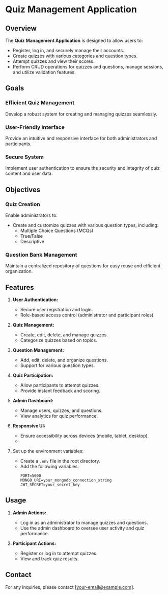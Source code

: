 # Quiz Management Application

## Overview
The **Quiz Management Application** is designed to allow users to:
- Register, log in, and securely manage their accounts.
- Create quizzes with various categories and question types.
- Attempt quizzes and view their scores.
- Perform CRUD operations for quizzes and questions, manage sessions, and utilize validation features.

## Goals
### Efficient Quiz Management
Develop a robust system for creating and managing quizzes seamlessly.

### User-Friendly Interface
Provide an intuitive and responsive interface for both administrators and participants.

### Secure System
Implement user authentication to ensure the security and integrity of quiz content and user data.

## Objectives
### Quiz Creation
Enable administrators to:
- Create and customize quizzes with various question types, including:
  - Multiple Choice Questions (MCQs)
  - True/False
  - Descriptive

### Question Bank Management
Maintain a centralized repository of questions for easy reuse and efficient organization.

## Features
1. **User Authentication:**
   - Secure user registration and login.
   - Role-based access control (administrator and participant roles).

2. **Quiz Management:**
   - Create, edit, delete, and manage quizzes.
   - Categorize quizzes based on topics.

3. **Question Management:**
   - Add, edit, delete, and organize questions.
   - Support for various question types.

4. **Quiz Participation:**
   - Allow participants to attempt quizzes.
   - Provide instant feedback and scoring.

5. **Admin Dashboard:**
   - Manage users, quizzes, and questions.
   - View analytics for quiz performance.

6. **Responsive UI:**
   - Ensure accessibility across devices (mobile, tablet, desktop).
   - 
4. Set up the environment variables:
   - Create a `.env` file in the root directory.
   - Add the following variables:
     ```env
     PORT=5000
     MONGO_URI=your_mongodb_connection_string
     JWT_SECRET=your_secret_key
     ```
## Usage
1. **Admin Actions:**
   - Log in as an administrator to manage quizzes and questions.
   - Use the admin dashboard to oversee user activity and quiz performance.

2. **Participant Actions:**
   - Register or log in to attempt quizzes.
   - View and track quiz results.

## Contact
For any inquiries, please contact [your-email@example.com].
